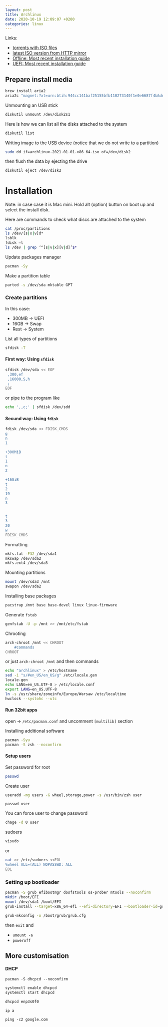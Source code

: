 ```yaml
---
layout: post
title: Archlinux
date: 2020-10-19 12:09:07 +0200
categories: linux
---
```


Links:
- [torrents with ISO files](https://archlinux.org/releng/releases/)
- [latest ISO version from HTTP mirror](https://geo.mirror.pkgbuild.com/iso/latest/)
- [Offline: Most recent installation guide](https://wiki.archlinux.org/index.php/Offline_installation)
- [UEFI: Most recent installation guide](https://wiki.archlinux.org/title/installation_guideI)

## Prepare install media

```bash
brew install aria2
aria2c "magnet:?xt=urn:btih:944cc141baf25155bfb110273140f1e0e6687f4b&dn=archlinux-2021.01.01-x86_64.iso"
```

Unmounting an USB stick

```bash
diskutil unmount /dev/disk2s1
```


Here is how we can list all the disks attached to the system

```bash
diskutil list
```


Writing image to the USB device (notice that we do not write to a partition)

```bash
sudo dd if=archlinux-2021.01.01-x86_64.iso of=/dev/disk2
```

then  flush the data by ejecting the drive

```bash
diskutil eject /dev/disk2
```

# Installation

Note: in case case it is Mac mini. Hold alt (option)  button on boot up  and select the install disk.

Here are commands to check what discs are attached to the system

```bash
cat /proc/partitions
ls /dev/[s|x|v]d*
lsblk
fdisk –l
ls /dev | grep ‘^[s|v|x][v|d]’$*
```

<!--
The install disk has free space which we can use (for example to create install scripts in case we use the install disk several times)

    cfdisk /dev/sdb

Select thf freespace and hit `[New]` and `Enter` => `[Write]` => `enter` => `yes`  =>`Enter` => `[Quit]`

Now we have unformatted partition. To screate FAT32 execute this commend

   mkfs.vfat -F 32 /dev/sdb4

Mount it as home folder
   mount /dev/sdb4 /root
   # and go to the new home root
   cd

   # this command was given by arch wiki but do not work for me
   # https://wiki.archlinux.org/index.php/FAT
   mount -i -t vfat -oumask=0000,iocharset=utf8 /dev/sdb4 /root


Now I realized I can edit system, so the partition that I have just created I can mount on start. There are steps I took.

- On the USB stick there is prtition named Gap1. I remove it becouse it seems to not be needed. I use `gparted` for that.
- Shrink vfat partition to 8000 MiB and place it at the and.

- Crate partitions to look like this: `[1: 628.97MiB]` `[2: 2.2 GiB]` `[3: 59 MiB]` `[4: 4000 MiB]` `[5: 8000MiB]`
    1. `ARCH202101`: It is the oryginal partition ISO9660 I had after writing image
    2. Freespace that will might be used when I edit the first partition 
    3. The UEFI partition where is placed bootloader that starts sysyem that is located on the first partition. This partition comes form the orygunal image.
    4. `CHROOT`: This parition will contains files of the installer system. They are placed on Ext4 partition, so we can edit files and regenerate ISO file from it.
    5. Home folder for root user, so when we can write scripts, store files so we can use them in other instalation process. 

Now we copy read only files from read only system to writable partition
    
    sudo mount -o loop /media/artur/ARCH202101/arch/x86_64/airfs.sfs /mnt 
    sudo cp -T /mnt /media/artur/CHROOT
-->

Update packages manager

```bash
pacman -Sy
```


Make a partition table

```bash
parted -s /dev/sda mktable GPT
```

### Create partitions
 
In this case: 

- 300MB  &rarr;  UEFI
- 16GB  &rarr;  Swap
- Rest  &rarr;  System 

List all types of partitions

```bash
sfdisk -T
```

#### First way: Using `sfdisk`

```bash
sfdisk /dev/sda << EOF
 ,300,ef
 ,16000,S,h
 ;
EOF
```

or pipe to the program like

```bash
echo ',,c;' | sfdisk /dev/sdd
```

#### Secund way: Using `fdisk`

```bash
fdisk /dev/sda << FDISK_CMDS
g
n
1

+300MiB
t
1
n
2

+16GiB
t
2
19
n
3


t
3
20
w
FDISK_CMDS
```

Formatting

```bash
mkfs.fat -F32 /dev/sda1
mkswap /dev/sda2
mkfs.ext4 /dev/sda3
```

Mounting partitions

```bash
mount /dev/sda3 /mnt
swapon /dev/sda2
```

Installing base packages

```bash
pacstrap /mnt base base-devel linux linux-firmware
```

Generate `fstab`

```bash
genfstab -U -p /mnt >> /mnt/etc/fstab
```

Chrooting 

```bash
arch-chroot /mnt << CHROOT
	#commands
CHROOT
```

or just `arch-chroot /mnt` and then commands

```bash
echo "archlinux" > /etc/hostname
sed -i "s/#en_US/en_US/g" /etc/locale.gen
locale-gen
echo LANG=en_US.UTF-8 > /etc/locale.conf
export LANG=en_US.UTF-8
ln -s /usr/share/zoneinfo/Europe/Warsaw /etc/localtime
hwclock --systohc --utc
```

#### Run 32bit apps

open  &rarr; `/etc/pacman.conf` and uncomment `[multilib]` section

Installing additional software

```bash
pacman -Syu
pacman -S zsh --noconfirm
```

#### Setup users

Set password for root

```bash
passwd
```

Create user 

```bash
useradd -mg users -G wheel,storage,power -s /usr/bin/zsh user
```

```
passwd user
```

You can force user to change password

```bash
chage -d 0 user
```

sudoers

```bash
visudo
```

or 

```bash
cat >> /etc/sudoers <<EOL
%wheel ALL=(ALL) NOPASSWD: ALL
EOL
```

### Setting up bootloader

```bash
pacman -S grub efibootmgr dosfstools os-prober mtools --noconfirm
mkdir /boot/EFI
mount /dev/sda1 /boot/EFI
grub-install --target=x86_64-efi --efi-directory=EFI --bootloader-id=grub_uefi --recheck

grub-mkconfig -o /boot/grub/grub.cfg
```


then `exit` and 

- `umount -a`
- `poweroff`

## More customisation

#### DHCP

```
pacman -S dhcpcd --noconfirm
```

```s
systemctl enable dhcpcd
systemctl start dhcpcd
```

```bash
dhcpcd enp3s0f0
```

```
ip a

ping -c2 google.com
```

